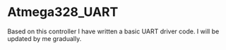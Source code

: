 # Atmega328_UART
Based on this controller I have written a basic UART driver code. I will be updated by me gradually.
